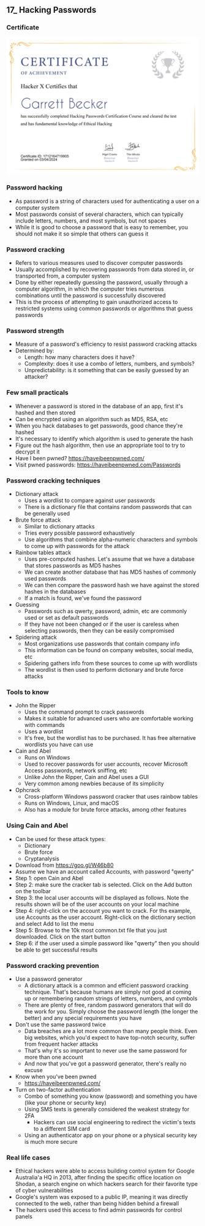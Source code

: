 ## 17_ Hacking Passwords

### Certificate
!["Certificate"](./17_HackingPasswords.jpg)

### Password hacking
- As password is a string of characters used for authenticating a user on a computer system
- Most passwords consist of several characters, which can typically include letters, numbers, and most symbols, but not spaces
- While it is good to choose a password that is easy to remember, you should not make it so simple that others can guess it

### Password cracking
- Refers to various measures used to discover computer passwords
- Usually accomplished by recovering passwords from data stored in, or transported from, a computer system
- Done by either repeatedly guessing the password, usually through a computer algorithm, in which the computer tries numerous combinations until the password is successfully discovered
- This is the process of attempting to gain unauthorized access to restricted systems using common passwords or algorithms that guess passwords

### Password strength
- Measure of a password's efficiency to resist password cracking attacks
- Determined by:
  - Length: how many characters does it have?
  - Complexity: does it use a combo of letters, numbers, and symbols?
  - Unpredictability: is it something that can be easily guessed by an attacker?

### Few small practicals
- Whenever a password is stored in the database of an app, first it's hashed and then stored
- Can be encrypted using an algorithm such as MD5, RSA, etc
- When you hack databases to get passwords, good chance they're hashed
- It's necessary to identify which algorithm is used to generate the hash
- Figure out the hash algorithm, then use an appropriate tool to try to decrypt it
- Have I been pwned? https://haveibeenpwned.com/
- Visit pwned passwords: https://haveibeenpwned.com/Passwords

### Password cracking techniques
- Dictionary attack
  - Uses a wordlist to compare against user passwords
  - There is a dictionary file that contains random passwords that can be generally used
- Brute force attack
  - Similar to dictionary attacks
  - Tries every possible password exhaustively 
  - Use algorithms that combine alpha-numeric characters and symbols to come up with passwords for the attack
- Rainbow tables attack
  - Uses pre-computed hashes. Let's assume that we have a database that stores passwords as MD5 hashes
  - We can create another database that has MD5 hashes of commonly used passwords
  - We can then compare the password hash we have against the stored hashes in the databases
  - If a match is found, we've found the password
- Guessing
  - Passwords such as qwerty, password, admin, etc are commonly used or set as default passwords
  - If they have not been changed or if the user is careless when selecting passwords, then they can be easily compromised
- Spidering attack
  - Most organizations use passwords that contain company info
  - This information can be found on company websites, social media, etc
  - Spidering gathers info from these sources to come up with wordlists
  - The wordlist is then used to perform dictionary and brute force attacks

### Tools to know
- John the Ripper
  - Uses the command prompt to crack passwords
  - Makes it suitable for advanced users who are comfortable working with commands
  - Uses a wordlist
  - It's free, but the wordlist has to be purchased. It has free alternative wordlists you have can use
- Cain and Abel
  - Runs on Windows
  - Used to recover passwords for user accounts, recover Microsoft Access passwords, network sniffing, etc
  - Unlike John the Ripper, Cain and Abel uses a GUI
  - Very common among newbies because of its simplicity
- Ophcrack
  - Cross-platform Windows password cracker that uses rainbow tables
  - Runs on Windows, Linux, and macOS
  - Also has a module for brute force attacks, among other features

### Using Cain and Abel
- Can be used for these attack types:
  - Dictionary
  - Brute force
  - Cryptanalysis
- Download from https://goo.gl/W46b80
- Assume we have an account called Accounts, with password "qwerty"
- Step 1: open Cain and Abel
- Step 2: make sure the cracker tab is selected. Click on the Add button on the toolbar
- Step 3: the local user accounts will be displayed as follows. Note the results shown will be of the user accounts on your local machine
- Step 4: right-click on the account you want to crack. For ths example, use Accounts as the user account. Right-click on the dictionary section and select Add to list the menu
- Step 5: Browse to the 10k most common.txt file that you just downloaded. Click on the start button
- Step 6: if the user used a simple password like "qwerty" then you should be able to get successful results

### Password cracking prevention
- Use a password generator
  - A dictionary attack is a common and efficient password cracking technique. That's because humans are simply not good at coming up or remembering random strings of letters, numbers, and cymbols
  - There are plenty of free, random password generators that will do the work for you. Simply choose the password length (the longer the better) and any special requirements you have
- Don't use the same password twice
  - Data breaches are a lot more common than many people think. Even big websites, which you'd expect to have top-notch security, suffer from frequent hacker attacks
  - That's why it's so important to never use the same password for more than one account
  - And now that you've got a password generator, there's really no excuse
- Know when you've been pwned
  - https://haveibeenpwned.com/
- Turn on two-factor authentication
  - Combo of something you know (password) and something you have (like your phone or security key)
  - Using SMS texts is generally considered the weakest strategy for 2FA
    - Hackers can use social engineering to redirect the victim's texts to a different SIM card
  - Using an authenticator app on your phone or a physical security key is much more secure

### Real life cases
- Ethical hackers were able to access building control system for Google Australia'a HQ in 2013, after finding the specific office location on Shodan, a search engine on which hackers search for their favorite type of cyber vulnerabilities
- Google's system was exposed to a public IP, meaning it was directly connected to the web, rather than being hidden behind a firewall
- The hackers used this access to find admin passwords for control panels